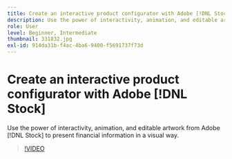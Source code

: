 ```yaml
---
title: Create an interactive product configurator with Adobe [!DNL Stock]
description: Use the power of interactivity, animation, and editable artwork from Adobe [!DNL Stock] to present financial information in a visual way
role: User
level: Beginner, Intermediate
thumbnail: 331832.jpg
exl-id: 914da31b-f4ac-4ba6-9400-f5691737f73d
---
```

# Create an interactive product configurator with Adobe [!DNL Stock]

Use the power of interactivity, animation, and editable artwork from Adobe [!DNL Stock] to present financial information in a visual way.

>[!VIDEO](https://video.tv.adobe.com/v/331832?hidetitle=true)
